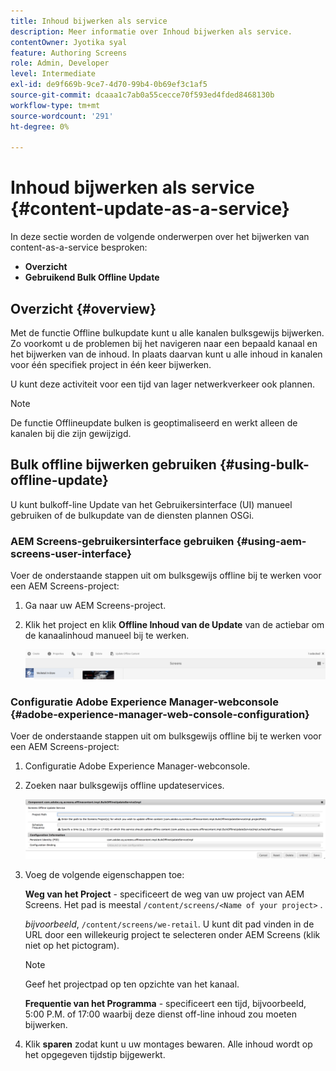 ```yaml
---
title: Inhoud bijwerken als service
description: Meer informatie over Inhoud bijwerken als service.
contentOwner: Jyotika syal
feature: Authoring Screens
role: Admin, Developer
level: Intermediate
exl-id: de9f669b-9ce7-4d70-99b4-0b69ef3c1af5
source-git-commit: dcaaa1c7ab0a55cecce70f593ed4fded8468130b
workflow-type: tm+mt
source-wordcount: '291'
ht-degree: 0%

---
```


# Inhoud bijwerken als service {#content-update-as-a-service}

In deze sectie worden de volgende onderwerpen over het bijwerken van content-as-a-service besproken:

* **Overzicht**
* **Gebruikend Bulk Offline Update**

<!--
>[!CAUTION]
>
>This AEM Screens functionality is only available, if you have installed AEM 6.3 Feature Pack 3 or AEM 6.4 Screens Feature Pack 1.
>
>To get access to this Feature Pack, contact Adobe Support and request access. When you have permission you can download it from Package Share. -->

## Overzicht {#overview}

Met de functie Offline bulkupdate kunt u alle kanalen bulksgewijs bijwerken. Zo voorkomt u de problemen bij het navigeren naar een bepaald kanaal en het bijwerken van de inhoud. In plaats daarvan kunt u alle inhoud in kanalen voor één specifiek project in één keer bijwerken.

U kunt deze activiteit voor een tijd van lager netwerkverkeer ook plannen.

>[!NOTE]
>
>De functie Offlineupdate bulken is geoptimaliseerd en werkt alleen de kanalen bij die zijn gewijzigd.

## Bulk offline bijwerken gebruiken {#using-bulk-offline-update}

U kunt bulkoff-line Update van het Gebruikersinterface (UI) manueel gebruiken of de bulkupdate van de diensten plannen OSGi.

### AEM Screens-gebruikersinterface gebruiken {#using-aem-screens-user-interface}

Voer de onderstaande stappen uit om bulksgewijs offline bij te werken voor een AEM Screens-project:

1. Ga naar uw AEM Screens-project.
1. Klik het project en klik **Offline Inhoud van de Update** van de actiebar om de kanaalinhoud manueel bij te werken.

   ![&#x200B; screen_shot_2018-04-24at122256pm &#x200B;](assets/screen_shot_2018-04-24at122256pm.png)

### Configuratie Adobe Experience Manager-webconsole {#adobe-experience-manager-web-console-configuration}

Voer de onderstaande stappen uit om bulksgewijs offline bij te werken voor een AEM Screens-project:

1. Configuratie Adobe Experience Manager-webconsole.
1. Zoeken naar bulksgewijs offline updateservices.

   ![&#x200B; screen_shot_2018-04-24at121428pm &#x200B;](assets/screen_shot_2018-04-24at121428pm.png)

1. Voeg de volgende eigenschappen toe:

   **Weg van het Project** - specificeert de weg van uw project van AEM Screens. Het pad is meestal `/content/screens/<Name of your project>` .

   *bijvoorbeeld*, `/content/screens/we-retail`. U kunt dit pad vinden in de URL door een willekeurig project te selecteren onder AEM Screens (klik niet op het pictogram).

   >[!NOTE]
   >
   >Geef het projectpad op ten opzichte van het kanaal.

   **Frequentie van het Programma** - specificeert een tijd, bijvoorbeeld, 5:00 P.M. of 17:00 waarbij deze dienst off-line inhoud zou moeten bijwerken.

1. Klik **sparen** zodat kunt u uw montages bewaren. Alle inhoud wordt op het opgegeven tijdstip bijgewerkt.
